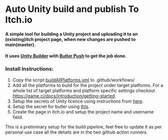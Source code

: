 # Auto Unity build and publish To Itch.io

#### A simple tool for building a Unity project and uploading it to an (existing)itch project page, when new changes are pushed to main(master).
#### It uses [Unity Builder](https://github.com/marketplace/actions/unity-builder) with [Butler Push](https://github.com/marketplace/actions/butler-push) to get the job done.


### Install Instructions:

1. Copy the script [buildAllPlatforms.yml](buildAllPlatforms.yml) to .github/workflows/
2. Add all the platforms to build for the project under target platforms. For a whole list of target platforms and platform specific settings checkout  https://game.ci/docs/introduction/getting-started.
3. Setup the secrets of Unity licence using instructions from [here](https://game.ci/docs/github/activation). 
4. Setup the secret for butler using [this](https://itch.io/docs/butler/login.html#running-butler-from-ci-builds-travis-ci-gitlab-ci-etc). 
5. Create the page in itch.io and setup the project name and username field. 

This is a preliminary setup for the build pipeline, feel free to update it as per personal use case all the details are in the two github action runners.
